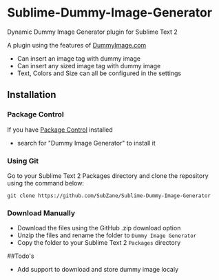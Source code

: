 Sublime-Dummy-Image-Generator
=============================

Dynamic Dummy Image Generator plugin for Sublime Text 2

A plugin using the features of [DummyImage.com](http://dummyimage.com)
* Can insert an image tag with dummy image
* Can insert any sized image tag with dummy image
* Text, Colors and Size can all be configured in the settings

## Installation
### Package Control
If you have [Package Control](http://wbond.net/sublime_packages/package_control) installed

* search for "Dummy Image Generator" to install it

### Using Git
Go to your Sublime Text 2 Packages directory and clone the repository using the command below:

    git clone https://github.com/SubZane/Sublime-Dummy-Image-Generator

### Download Manually

* Download the files using the GitHub .zip download option
* Unzip the files and rename the folder to `Dummy Image Generator`
* Copy the folder to your Sublime Text 2 `Packages` directory

##Todo's
* Add support to download and store dummy image localy